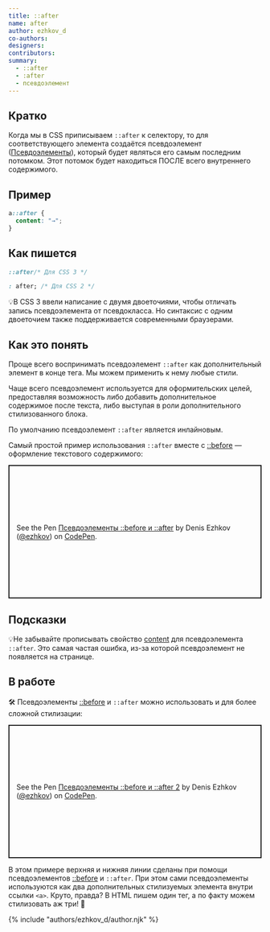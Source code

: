 ```yaml
---
title: ::after
name: after
author: ezhkov_d
co-authors:
designers:
contributors:
summary:
  - ::after
  - :after
  - псевдоэлемент
---
```


## Кратко

Когда мы в CSS приписываем `::after` к селектору, то для соответствующего элемента создаётся псевдоэлемент ([Псевдоэлементы]()), который будет являться его самым последним потомком. Этот потомок будет находиться ПОСЛЕ всего внутреннего содержимого.

## Пример

```css
a::after {
  content: "→";
}
```

## Как пишется

```css
::after/* Для CSS 3 */

: after; /* Для CSS 2 */
```

💡В CSS 3 ввели написание с двумя двоеточиями, чтобы отличать запись псевдоэлемента от псевдокласса. Но синтаксис с одним двоеточием также поддерживается современными браузерами.

## Как это понять

Проще всего воспринимать псевдоэлемент `::after` как дополнительный элемент в конце тега. Мы можем применить к нему любые стили.

Чаще всего псевдоэлемент используется для оформительских целей, предоставляя возможность либо добавить дополнительное содержимое после текста, либо выступая в роли дополнительного стилизованного блока.

По умолчанию псевдоэлемент `::after` является инлайновым.

Самый простой пример использования `::after` вместе с [::before]() — оформление текстового содержимого:

<p class="codepen" data-height="265" data-theme-id="light" data-default-tab="css,result" data-user="ezhkov" data-slug-hash="poyROao" style="height: 265px; box-sizing: border-box; display: flex; align-items: center; justify-content: center; border: 2px solid; margin: 1em 0; padding: 1em;" data-pen-title="Псевдоэлементы ::before и ::after">
  <span>See the Pen <a href="https://codepen.io/ezhkov/pen/poyROao">
  Псевдоэлементы ::before и ::after</a> by Denis Ezhkov (<a href="https://codepen.io/ezhkov">@ezhkov</a>)
  on <a href="https://codepen.io">CodePen</a>.</span>
</p>

## Подсказки

💡Не забывайте прописывать свойство [content](/posts/css/doka/content/) для псевдоэлемента `::after`. Это самая частая ошибка, из-за которой псевдоэлемент не появляется на странице.

## В работе

🛠 Псевдоэлементы [::before]() и `::after` можно использовать и для более сложной стилизации:

<p class="codepen" data-height="265" data-theme-id="light" data-default-tab="css,result" data-user="ezhkov" data-slug-hash="poyROLo" style="height: 265px; box-sizing: border-box; display: flex; align-items: center; justify-content: center; border: 2px solid; margin: 1em 0; padding: 1em;" data-pen-title="Псевдоэлементы ::before и ::after 2">
  <span>See the Pen <a href="https://codepen.io/ezhkov/pen/poyROLo">
  Псевдоэлементы ::before и ::after 2</a> by Denis Ezhkov (<a href="https://codepen.io/ezhkov">@ezhkov</a>)
  on <a href="https://codepen.io">CodePen</a>.</span>
</p>
<script async src="https://static.codepen.io/assets/embed/ei.js"></script>

В этом примере верхняя и нижняя линии сделаны при помощи псевдоэлементов [::before]() и `::after`. При этом сами псевдоэлементы используются как два дополнительных стилизуемых элемента внутри ссылки `<a>`. Круто, правда? В HTML пишем один тег, а по факту можем стилизовать аж три! 🤘

{% include "authors/ezhkov_d/author.njk" %}
